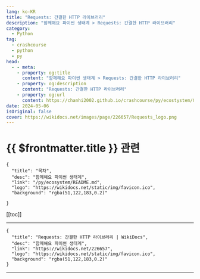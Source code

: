 ```yaml
---
lang: ko-KR
title: "Requests: 간결한 HTTP 라이브러리"
description: "함께해요 파이썬 생태계 > Requests: 간결한 HTTP 라이브러리"
category:
  - Python
tag: 
  - crashcourse
  - python
  - py
head:
  - - meta:
    - property: og:title
      content: "함께해요 파이썬 생태계 > Requests: 간결한 HTTP 라이브러리"
    - property: og:description
      content: "Requests: 간결한 HTTP 라이브러리"
    - property: og:url
      content: https://chanhi2002.github.io/crashcourse/py/ecostystem/06/network-web-scraping/requests.html
date: 2024-05-06
isOriginal: false
cover: https://wikidocs.net/images/page/226657/Requests_logo.png
---
```


# {{ $frontmatter.title }} 관련

```component VPCard
{
  "title": "목차",
  "desc": "함께해요 파이썬 생태계",
  "link": "/py/ecosystem/README.md",
  "logo": "https://wikidocs.net/static/img/favicon.ico",
  "background": "rgba(51,122,183,0.2)"
  
}
```

[[toc]]

---

```component VPCard
{
  "title": "Requests: 간결한 HTTP 라이브러리 | WikiDocs",
  "desc": "함께해요 파이썬 생태계",
  "link": "https://wikidocs.net/226657",
  "logo": "https://wikidocs.net/static/img/favicon.ico",
  "background": "rgba(51,122,183,0.2)"
}
```

<!-- TODO: 작성 -->

---

<TagLinks />